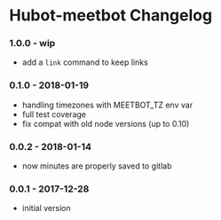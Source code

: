 Hubot-meetbot Changelog
==========================

### 1.0.0 - wip
- add a `link` command to keep links

### 0.1.0 - 2018-01-19
- handling timezones with MEETBOT_TZ env var
- full test coverage
- fix compat with old node versions (up to 0.10)

### 0.0.2 - 2018-01-14
- now minutes are properly saved to gitlab

### 0.0.1 - 2017-12-28
- initial version
